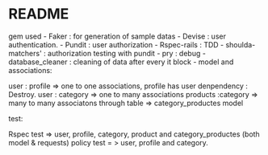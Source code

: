 # README

gem used - Faker   : for generation of sample datas
         - Devise  : user authentication.
         - Pundit  : user authorization
         - Rspec-rails : TDD
         - shoulda-matchers' : authorization testing with pundit
         - pry              : debug
         - database_cleaner : cleaning of data after every it block
         -
model and associations:

user : profile => one to one associations,  profile has user denpendency : Destroy.
user : category => one to many associations
products :category => many to many associatons through table => category_productes model

test: 

Rspec test => user, profile, category, product and category_productes (both model & requests)
policy test = > user, profile and category.